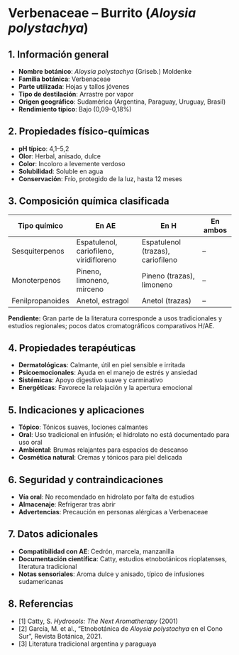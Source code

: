 # Verbenaceae – Burrito (*Aloysia polystachya*)

## 1. Información general
- **Nombre botánico**: *Aloysia polystachya* (Griseb.) Moldenke
- **Familia botánica**: Verbenaceae
- **Parte utilizada**: Hojas y tallos jóvenes
- **Tipo de destilación**: Arrastre por vapor
- **Origen geográfico**: Sudamérica (Argentina, Paraguay, Uruguay, Brasil)
- **Rendimiento típico**: Bajo (0,09–0,18%)

## 2. Propiedades físico-químicas
- **pH típico**: 4,1–5,2
- **Olor**: Herbal, anisado, dulce
- **Color**: Incoloro a levemente verdoso
- **Solubilidad**: Soluble en agua
- **Conservación**: Frío, protegido de la luz, hasta 12 meses

## 3. Composición química clasificada
| Tipo químico     | En AE                                   | En H                             | En ambos         |
|-----------------|------------------------------------------|-----------------------------------|------------------|
| Sesquiterpenos  | Espatulenol, cariofileno, viridifloreno | Espatulenol (trazas), cariofileno| –                |
| Monoterpenos    | Pineno, limoneno, mirceno               | Pineno (trazas), limoneno         | –                |
| Fenilpropanoides| Anetol, estragol                        | Anetol (trazas)                   | –                |

**Pendiente:** Gran parte de la literatura corresponde a usos tradicionales y estudios regionales; pocos datos cromatográficos comparativos H/AE.

## 4. Propiedades terapéuticas
- **Dermatológicas**: Calmante, útil en piel sensible e irritada
- **Psicoemocionales**: Ayuda en el manejo de estrés y ansiedad
- **Sistémicas**: Apoyo digestivo suave y carminativo
- **Energéticas**: Favorece la relajación y la apertura emocional

## 5. Indicaciones y aplicaciones
- **Tópico**: Tónicos suaves, lociones calmantes
- **Oral**: Uso tradicional en infusión; el hidrolato no está documentado para uso oral
- **Ambiental**: Brumas relajantes para espacios de descanso
- **Cosmética natural**: Cremas y tónicos para piel delicada

## 6. Seguridad y contraindicaciones
- **Vía oral**: No recomendado en hidrolato por falta de estudios
- **Almacenaje**: Refrigerar tras abrir
- **Advertencias**: Precaución en personas alérgicas a Verbenaceae

## 7. Datos adicionales
- **Compatibilidad con AE**: Cedrón, marcela, manzanilla
- **Documentación científica**: Catty, estudios etnobotánicos rioplatenses, literatura tradicional
- **Notas sensoriales**: Aroma dulce y anisado, típico de infusiones sudamericanas

## 8. Referencias
- [1] Catty, S. *Hydrosols: The Next Aromatherapy* (2001)
- [2] García, M. et al., “Etnobotánica de *Aloysia polystachya* en el Cono Sur”, Revista Botánica, 2021.
- [3] Literatura tradicional argentina y paraguaya

